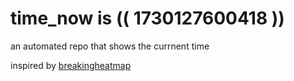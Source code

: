 # time_now is (( 1730127600418 ))

an automated repo that shows the currnent time

inspired by [breakingheatmap](https://github.com/breakingheatmap/breakingheatmap)
